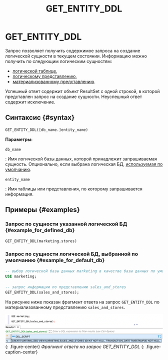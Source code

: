 ﻿---
layout: default
title: GET_ENTITY_DDL
nav_order: 33
parent: Запросы SQL+
grand_parent: Справочная информация
has_children: false
has_toc: false
---

# GET_ENTITY_DDL

Запрос позволяет получить содержимое запроса на создание логической сущности в текущем состоянии. 
Информацию можно получить по следующим логическим сущностям: 
* [логической таблице](../../../overview/main_concepts/logical_table/logical_table.md),
* [логическому представлению](../../../overview/main_concepts/logical_view/logical_view.md),
* [материализованному представлению](../../../overview/main_concepts/materialized_view/materialized_view.md).

Успешный ответ содержит объект ResultSet с одной строкой, в которой представлен запрос на создание сущности. 
Неуспешный ответ содержит исключение.

## Синтаксис {#syntax}

```sql
GET_ENTITY_DDL([db_name.]entity_name)
```

**Параметры:**

`db_name`

: Имя логической базы данных, которой принадлежит запрашиваемая сущность. Опционально, если выбрана логическая БД, 
  [используемая по умолчанию](../../../working_with_system/other_features/default_db_set-up/default_db_set-up.md).

`entity_name`

: Имя таблицы или представления, по которому запрашивается информация.

## Примеры {#examples}

### Запрос по сущности указанной логической БД {#example_for_defined_db}

```sql
GET_ENTITY_DDL(marketing.stores)
```

### Запрос по сущности логической БД, выбранной по умолчанию {#example_for_default_db}

```sql
-- выбор логической базы данных marketing в качестве базы данных по умолчанию
USE marketing;

-- запрос информации по представлению sales_and_stores
GET_ENTITY_DDL(sales_and_stores);
```

На рисунке ниже показан фрагмент ответа на запрос `GET_ENTITY_DDL` по материализованному представлению `sales_and_stores`.

![](get_entity_ddl.png)
{: .figure-center}
*Фрагмент ответа на запрос GET_ENTITY_DDL*
{: .figure-caption-center}